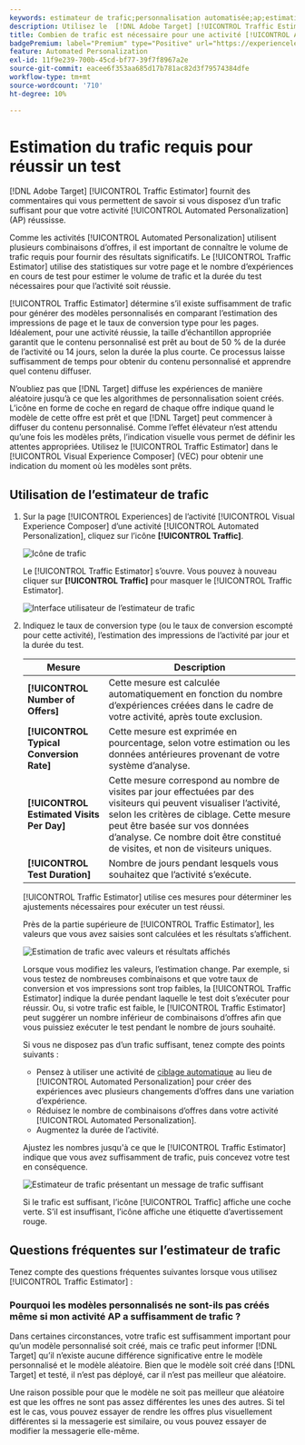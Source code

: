 ```yaml
---
keywords: estimateur de trafic;personnalisation automatisée;ap;estimation du trafic
description: Utilisez le  [!DNL Adobe Target] [!UICONTROL Traffic Estimator] pour déterminer si votre activité [!UICONTROL Automated Personalization] a suffisamment de trafic pour réussir.
title: Combien de trafic est nécessaire pour une activité [!UICONTROL Automated Personalization] réussie ?
badgePremium: label="Premium" type="Positive" url="https://experienceleague.adobe.com/docs/target/using/introduction/intro.html?lang=en#premium newtab=true" tooltip="Découvrez les fonctionnalités incluses dans Target Premium."
feature: Automated Personalization
exl-id: 11f9e239-700b-45cd-bf77-39f7f8967a2e
source-git-commit: eacee6f353aa685d17b781ac82d3f79574384dfe
workflow-type: tm+mt
source-wordcount: '710'
ht-degree: 10%

---
```


# Estimation du trafic requis pour réussir un test

[!DNL Adobe Target] [!UICONTROL Traffic Estimator] fournit des commentaires qui vous permettent de savoir si vous disposez d’un trafic suffisant pour que votre activité [!UICONTROL Automated Personalization] (AP) réussisse.

Comme les activités [!UICONTROL Automated Personalization] utilisent plusieurs combinaisons d’offres, il est important de connaître le volume de trafic requis pour fournir des résultats significatifs. Le [!UICONTROL Traffic Estimator] utilise des statistiques sur votre page et le nombre d’expériences en cours de test pour estimer le volume de trafic et la durée du test nécessaires pour que l’activité soit réussie.

[!UICONTROL Traffic Estimator] détermine s’il existe suffisamment de trafic pour générer des modèles personnalisés en comparant l’estimation des impressions de page et le taux de conversion type pour les pages. Idéalement, pour une activité réussie, la taille d’échantillon appropriée garantit que le contenu personnalisé est prêt au bout de 50 % de la durée de l’activité ou 14 jours, selon la durée la plus courte. Ce processus laisse suffisamment de temps pour obtenir du contenu personnalisé et apprendre quel contenu diffuser.

N’oubliez pas que [!DNL Target] diffuse les expériences de manière aléatoire jusqu’à ce que les algorithmes de personnalisation soient créés. L’icône en forme de coche en regard de chaque offre indique quand le modèle de cette offre est prêt et que [!DNL Target] peut commencer à diffuser du contenu personnalisé. Comme l’effet élévateur n’est attendu qu’une fois les modèles prêts, l’indication visuelle vous permet de définir les attentes appropriées. Utilisez le [!UICONTROL Traffic Estimator] dans le [!UICONTROL Visual Experience Composer] (VEC) pour obtenir une indication du moment où les modèles sont prêts.

## Utilisation de l’estimateur de trafic

1. Sur la page [!UICONTROL Experiences] de l’activité [!UICONTROL Visual Experience Composer] d’une activité [!UICONTROL Automated Personalization], cliquez sur l’icône **[!UICONTROL Traffic]**.

   ![Icône de trafic](/help/main/c-activities/t-automated-personalization/assets/icon-traffic.png)

   Le [!UICONTROL Traffic Estimator] s’ouvre. Vous pouvez à nouveau cliquer sur **[!UICONTROL Traffic]** pour masquer le [!UICONTROL Traffic Estimator].

   ![Interface utilisateur de l’estimateur de trafic](assets/ap_est.png)

1. Indiquez le taux de conversion type (ou le taux de conversion escompté pour cette activité), l’estimation des impressions de l’activité par jour et la durée du test.

   | Mesure | Description |
   | --- | --- |
   | **[!UICONTROL Number of Offers]** | Cette mesure est calculée automatiquement en fonction du nombre d’expériences créées dans le cadre de votre activité, après toute exclusion. |
   | **[!UICONTROL Typical Conversion Rate]** | Cette mesure est exprimée en pourcentage, selon votre estimation ou les données antérieures provenant de votre système d’analyse. |
   | **[!UICONTROL Estimated Visits Per Day]** | Cette mesure correspond au nombre de visites par jour effectuées par des visiteurs qui peuvent visualiser l’activité, selon les critères de ciblage. Cette mesure peut être basée sur vos données d’analyse. Ce nombre doit être constitué de visites, et non de visiteurs uniques. |
   | **[!UICONTROL Test Duration]** | Nombre de jours pendant lesquels vous souhaitez que l’activité s’exécute. |

   [!UICONTROL Traffic Estimator] utilise ces mesures pour déterminer les ajustements nécessaires pour exécuter un test réussi.

   Près de la partie supérieure de [!UICONTROL Traffic Estimator], les valeurs que vous avez saisies sont calculées et les résultats s’affichent.

   ![ Estimation de trafic avec valeurs et résultats affichés](assets/ap_est_no.png)

   Lorsque vous modifiez les valeurs, l’estimation change. Par exemple, si vous testez de nombreuses combinaisons et que votre taux de conversion et vos impressions sont trop faibles, la [!UICONTROL Traffic Estimator] indique la durée pendant laquelle le test doit s’exécuter pour réussir. Ou, si votre trafic est faible, le [!UICONTROL Traffic Estimator] peut suggérer un nombre inférieur de combinaisons d’offres afin que vous puissiez exécuter le test pendant le nombre de jours souhaité.

   Si vous ne disposez pas d’un trafic suffisant, tenez compte des points suivants :

   * Pensez à utiliser une activité de [ciblage automatique](/help/main/c-activities/auto-target/auto-target-to-optimize.md) au lieu de [!UICONTROL Automated Personalization] pour créer des expériences avec plusieurs changements d’offres dans une variation d’expérience.
   * Réduisez le nombre de combinaisons d’offres dans votre activité [!UICONTROL Automated Personalization].
   * Augmentez la durée de l’activité.

   Ajustez les nombres jusqu&#39;à ce que le [!UICONTROL Traffic Estimator] indique que vous avez suffisamment de trafic, puis concevez votre test en conséquence.

   ![Estimateur de trafic présentant un message de trafic suffisant](assets/ap_est_yes.png)

   Si le trafic est suffisant, l’icône [!UICONTROL Traffic] affiche une coche verte. S’il est insuffisant, l’icône affiche une étiquette d’avertissement rouge.

## Questions fréquentes sur l’estimateur de trafic

Tenez compte des questions fréquentes suivantes lorsque vous utilisez [!UICONTROL Traffic Estimator] :

### Pourquoi les modèles personnalisés ne sont-ils pas créés même si mon activité AP a suffisamment de trafic ?

Dans certaines circonstances, votre trafic est suffisamment important pour qu’un modèle personnalisé soit créé, mais ce trafic peut informer [!DNL Target] qu’il n’existe aucune différence significative entre le modèle personnalisé et le modèle aléatoire. Bien que le modèle soit créé dans [!DNL Target] et testé, il n’est pas déployé, car il n’est pas meilleur que aléatoire.

Une raison possible pour que le modèle ne soit pas meilleur que aléatoire est que les offres ne sont pas assez différentes les unes des autres. Si tel est le cas, vous pouvez essayer de rendre les offres plus visuellement différentes si la messagerie est similaire, ou vous pouvez essayer de modifier la messagerie elle-même.

